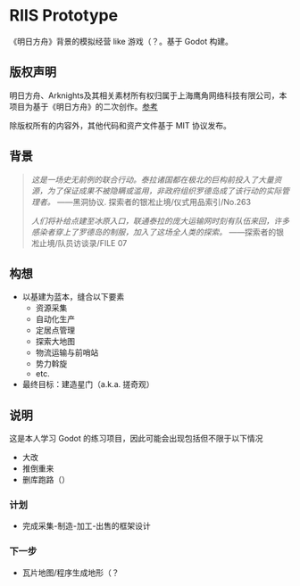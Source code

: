 # RIIS Prototype

《明日方舟》背景的模拟经营 like 游戏（？。基于 Godot 构建。

## 版权声明

明日方舟、Arknights及其相关素材所有权归属于上海鹰角网络科技有限公司，本项目为基于《明日方舟》的二次创作。[参考](https://www.hypergryph.com/service)

除版权所有的内容外，其他代码和资产文件基于 MIT 协议发布。

## 背景

> *这是一场史无前例的联合行动。泰拉诸国都在极北的巨构前投入了大量资源，为了保证成果不被隐瞒或滥用，非政府组织罗德岛成了该行动的实际管理者。* ——黑洞协议. 探索者的银凇止境/仪式用品索引/No.263
>
> *人们将补给点建至冰原入口，联通泰拉的庞大运输网时刻有队伍来回，许多感染者穿上了罗德岛的制服，加入了这场全人类的探索。* ——探索者的银凇止境/队员访谈录/FILE 07

## 构想

- 以基建为蓝本，缝合以下要素
  - 资源采集
  - 自动化生产
  - 定居点管理
  - 探索大地图
  - 物流运输与前哨站
  - 势力斡旋
  - etc.
- 最终目标：建造星门（a.k.a. 搓奇观）

## 说明

这是本人学习 Godot 的练习项目，因此可能会出现包括但不限于以下情况

- 大改
- 推倒重来
- 删库跑路（）

### 计划
- 完成采集-制造-加工-出售的框架设计

### 下一步
- 瓦片地图/程序生成地形（？
